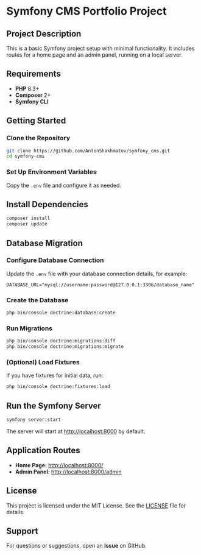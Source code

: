 # Symfony CMS Portfolio Project

## Project Description
This is a basic Symfony project setup with minimal functionality. It includes routes for a home page and an admin panel, running on a local server.

## Requirements
- **PHP** 8.3+
- **Composer** 2+
- **Symfony CLI**

## Getting Started

### Clone the Repository
```sh
git clone https://github.com/AntonShakhmatov/symfony_cms.git
cd symfony-cms
```

### Set Up Environment Variables
Copy the `.env` file and configure it as needed.

## Install Dependencies
```sh
composer install
composer update
```

## Database Migration

### Configure Database Connection
Update the `.env` file with your database connection details, for example:
```env
DATABASE_URL="mysql://username:password@127.0.0.1:3306/database_name"
```

### Create the Database
```sh
php bin/console doctrine:database:create
```

### Run Migrations
```sh
php bin/console doctrine:migrations:diff
php bin/console doctrine:migrations:migrate
```

### (Optional) Load Fixtures
If you have fixtures for initial data, run:
```sh
php bin/console doctrine:fixtures:load
```

## Run the Symfony Server
```sh
symfony server:start
```
The server will start at [http://localhost:8000](http://localhost:8000) by default.

## Application Routes
- **Home Page:** [http://localhost:8000/](http://localhost:8000/)
- **Admin Panel:** [http://localhost:8000/admin](http://localhost:8000/admin)

## License
This project is licensed under the MIT License. See the [LICENSE](LICENSE) file for details.

## Support
For questions or suggestions, open an **Issue** on GitHub.
